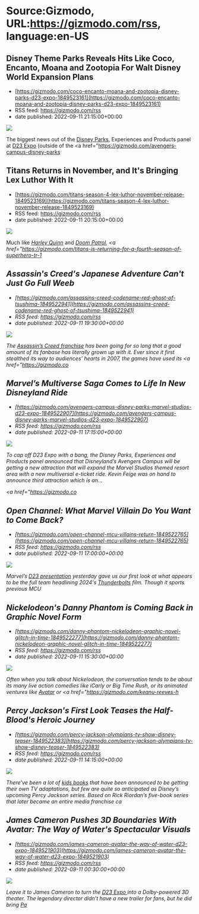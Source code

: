 # Source:Gizmodo, URL:https://gizmodo.com/rss, language:en-US

## Disney Theme Parks Reveals Hits Like Coco, Encanto, Moana and Zootopia For Walt Disney World Expansion Plans
 - [https://gizmodo.com/coco-encanto-moana-and-zootopia-disney-parks-d23-expo-1849523161](https://gizmodo.com/coco-encanto-moana-and-zootopia-disney-parks-d23-expo-1849523161)
 - RSS feed: https://gizmodo.com/rss
 - date published: 2022-09-11 21:15:00+00:00

<img src="https://i.kinja-img.com/gawker-media/image/upload/s--okP4bSiF--/c_fit,fl_progressive,q_80,w_636/98ba3928a83608c532b675c0330cc121.jpg" /><p>The biggest news out of the <a href="https://gizmodo.com/theme-park-news-halloween-disney-universal-studios-1849459659">Disney Parks</a>, Experiences and Products panel at <a href="https://gizmodo.com/disney-d23-expo-streaming-panels-imagineering-parks-1849459224">D23 Expo</a> (outside of the <a href="https://gizmodo.com/avengers-campus-disney-parks

## Titans Returns in November, and It's Bringing Lex Luthor With It
 - [https://gizmodo.com/titans-season-4-lex-luthor-november-release-1849523169](https://gizmodo.com/titans-season-4-lex-luthor-november-release-1849523169)
 - RSS feed: https://gizmodo.com/rss
 - date published: 2022-09-11 20:15:00+00:00

<img src="https://i.kinja-img.com/gawker-media/image/upload/s--KP-rC5tI--/c_fit,fl_progressive,q_80,w_636/ed1392e31b963bb00d3db08be3eddebd.jpg" /><p>Much like <a href="https://gizmodo.com/harley-quinn-renewed-fourth-season-hbo-max-dc-comics-1849478707"><em>Harley Quinn</em></a><em> </em>and <a href="https://gizmodo.com/brendan-fraser-doom-patrol-robotman-comeback-whale-1849501496"><em>Doom Patrol</em></a><em>, <a href="https://gizmodo.com/titans-is-returning-for-a-fourth-season-of-superhero-tr-1

## Assassin's Creed's Japanese Adventure Can't Just Go Full Weeb
 - [https://gizmodo.com/assassins-creed-codename-red-ghost-of-tsushima-1849522941](https://gizmodo.com/assassins-creed-codename-red-ghost-of-tsushima-1849522941)
 - RSS feed: https://gizmodo.com/rss
 - date published: 2022-09-11 19:30:00+00:00

<img src="https://i.kinja-img.com/gawker-media/image/upload/s--Brol6CXG--/c_fit,fl_progressive,q_80,w_636/bdfa5800189e62c906b2e7ea5f515f59.jpg" /><p>The <a href="https://gizmodo.com/assassins-creed-is-netflixs-next-multimedia-franchise-1845495448"><em>Assassin’s Creed </em>franchise</a> has been going for so long that a good amount of its fanbase has literally grown up with it. Ever since it first stealthed its way to audiences’ hearts in 2007, the games have used its <a href="https://gizmodo.co

## Marvel’s Multiverse Saga Comes to Life In New Disneyland Ride
 - [https://gizmodo.com/avengers-campus-disney-parks-marvel-studios-d23-expo-1849522907](https://gizmodo.com/avengers-campus-disney-parks-marvel-studios-d23-expo-1849522907)
 - RSS feed: https://gizmodo.com/rss
 - date published: 2022-09-11 17:15:00+00:00

<img src="https://i.kinja-img.com/gawker-media/image/upload/s--SFA4zEW3--/c_fit,fl_progressive,q_80,w_636/71e145fb96ab4f55669807e8e8c201bf.jpg" /><p>To cap off D23 Expo with a bang, the Disney Parks, Experiences and Products panel announced that Disneyland’s Avengers Campus will be getting a new attraction that will expand the Marvel Studios themed resort area with a new multiversal e-ticket ride. Kevin Feige was on hand to announce third attraction which is an…</p><p><a href="https://gizmodo.co

## Open Channel: What Marvel Villain Do You Want to Come Back?
 - [https://gizmodo.com/open-channel-mcu-villains-return-1849522765](https://gizmodo.com/open-channel-mcu-villains-return-1849522765)
 - RSS feed: https://gizmodo.com/rss
 - date published: 2022-09-11 17:00:00+00:00

<img src="https://i.kinja-img.com/gawker-media/image/upload/s--O7UFgbMa--/c_fit,fl_progressive,q_80,w_636/b164646154006f2ae316e5c450fc9ca2.jpg" /><p>Marvel’s <a href="https://gizmodo.com/marvel-d23-cast-reveals-announcements-kevin-feige-1849521034">D23 presentation</a> yesterday gave us our first look at what appears to be the full team headlining 2024's <a href="https://gizmodo.com/marvel-thunderbolts-cast-reveal-1849521585"><em>Thunderbolts</em></a><em> </em>film. Though it sports previous MCU

## Nickelodeon's Danny Phantom is Coming Back in Graphic Novel Form
 - [https://gizmodo.com/danny-phantom-nickelodeon-graphic-novel-glitch-in-time-1849522277](https://gizmodo.com/danny-phantom-nickelodeon-graphic-novel-glitch-in-time-1849522277)
 - RSS feed: https://gizmodo.com/rss
 - date published: 2022-09-11 15:30:00+00:00

<img src="https://i.kinja-img.com/gawker-media/image/upload/s--lT0J_dVB--/c_fit,fl_progressive,q_80,w_636/45daf92e205c94562d93dade729090e9.jpg" /><p>Often when you talk about Nickelodeon, the conversation tends to be about its many live action comedies like <em>iCarly </em>or <em>Big Time Rush, </em>or its animated ventures like <a href="https://gizmodo.com/thank-god-avatar-the-last-airbender-is-hd-on-netflix-1844118804"><em>Avatar</em></a><em> </em>or <a href="https://gizmodo.com/keanu-reeves-h

## Percy Jackson's First Look Teases the Half-Blood's Heroic Journey
 - [https://gizmodo.com/percy-jackson-olympians-tv-show-disney-teaser-1849522383](https://gizmodo.com/percy-jackson-olympians-tv-show-disney-teaser-1849522383)
 - RSS feed: https://gizmodo.com/rss
 - date published: 2022-09-11 14:15:00+00:00

<img src="https://i.kinja-img.com/gawker-media/image/upload/s--pbQkUXrz--/c_fit,fl_progressive,q_80,w_636/7c8261a3b412a79a696a42e43c5918b2.jpg" /><p>There’ve been a lot of <a href="https://gizmodo.com/eragon-tv-show-disney-plus-dragons-1849325465">kids books</a> that have been announced to be getting their own TV adaptations, but few are quite so anticipated as Disney’s upcoming <em>Percy Jackson </em>series. Based on Rick Riordan’s five-book series that later became an entire media franchise ca

## James Cameron Pushes 3D Boundaries With Avatar: The Way of Water's Spectacular Visuals
 - [https://gizmodo.com/james-cameron-avatar-the-way-of-water-d23-expo-1849521903](https://gizmodo.com/james-cameron-avatar-the-way-of-water-d23-expo-1849521903)
 - RSS feed: https://gizmodo.com/rss
 - date published: 2022-09-11 00:30:00+00:00

<img src="https://i.kinja-img.com/gawker-media/image/upload/s--iHaR97i6--/c_fit,fl_progressive,q_80,w_636/ce7a3b729c0ea00d4ab1ca764f72bce3.png" /><p>Leave it to James Cameron to turn the <a href="https://gizmodo.com/indiana-jones-5-footage-d23-expo-lucasfilm-d23-expo-1849521230">D23 Expo </a>into a Dolby-powered 3D theater. The legendary director didn’t have a new trailer for fans, but he did bring <a href="https://gizmodo.com/avatar-trailer-rerelease-james-cameron-pandora-navi-3d-1849447876">Pa

